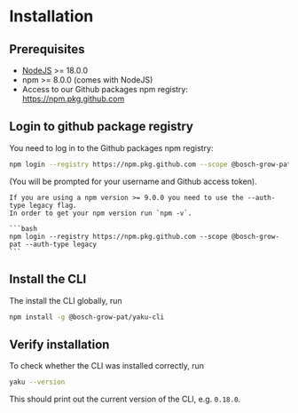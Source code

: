 # Installation

## Prerequisites

* [NodeJS](https://nodejs.org/en/) >= 18.0.0
* npm >= 8.0.0 (comes with NodeJS)
* Access to our Github packages npm registry: <https://npm.pkg.github.com>

## Login to github package registry

You need to log in to the Github packages npm registry:

```bash
npm login --registry https://npm.pkg.github.com --scope @bosch-grow-pat
```

(You will be prompted for your username and Github access token).

````{warning}
If you are using a npm version >= 9.0.0 you need to use the --auth-type legacy flag.
In order to get your npm version run `npm -v`.

```bash
npm login --registry https://npm.pkg.github.com --scope @bosch-grow-pat --auth-type legacy
```

````

## Install the CLI

The install the CLI globally, run

```bash
npm install -g @bosch-grow-pat/yaku-cli
```

## Verify installation

To check whether the CLI was installed correctly, run

```bash
yaku --version
```

This should print out the current version of the CLI, e.g. `0.18.0`.
